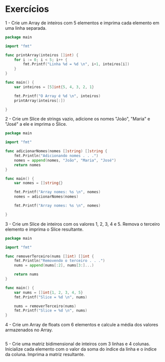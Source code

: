 # Exercícios

1 - Crie um Array de inteiros com 5 elementos e imprima cada elemento em uma linha
separada. <br>
```go
package main

import "fmt"

func printArray(inteiros []int) {
	for i := 0; i < 5; i++ {
		fmt.Printf("Linha %d = %d \n", i+1, inteiros[i])
	}
}

func main() {
	var inteiros = [5]int{5, 4, 3, 2, 1}

	fmt.Printf("O Array é %d \n", inteiros)
	printArray(inteiros[:])

}
```


2 - Crie um Slice de strings vazio, adicione os nomes "João", "Maria" e "José" a ele e imprima o Slice. <br>
```go
package main

import "fmt"

func adicionarNomes(nomes []string) []string {
	fmt.Println("Adicionando nomes . . .")
	nomes = append(nomes, "João", "Maria", "José")
	return nomes
}

func main() {
	var nomes = []string{}

	fmt.Printf("Array nomes: %s \n", nomes)
	nomes = adicionarNomes(nomes)

	fmt.Printf("Array nomes: %s \n", nomes)

}
```

3 - Crie um Slice de inteiros com os valores 1, 2, 3, 4 e 5. Remova o terceiro elemento e imprima o Slice resultante. <br>
```go
package main

import "fmt"

func removerTerceiro(nums []int) []int {
	fmt.Println("Removendo o terceiro . . .")
	nums = append(nums[:2], nums[3:]...)

	return nums
}

func main() {
	var nums = []int{1, 2, 3, 4, 5}
	fmt.Printf("Slice = %d \n", nums)

	nums = removerTerceiro(nums)
	fmt.Printf("Slice = %d \n", nums)
}
```

4 - Crie um Array de floats com 6 elementos e calcule a média dos valores armazenados no Array. <br>
```go
```

5 - Crie uma matriz bidimensional de inteiros com 3 linhas e 4 colunas. Inicialize cada elemento com o valor da soma do índice da linha e o índice da coluna. Imprima a matriz resultante. <br>
```go
```

